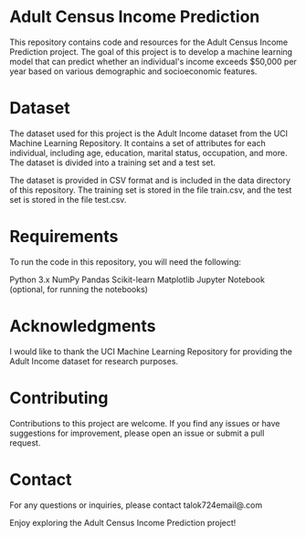 
# Adult Census Income Prediction

This repository contains code and resources for the Adult Census Income Prediction project. The goal of this project is to develop a machine learning model that can predict whether an individual's income exceeds $50,000 per year based on various demographic and socioeconomic features.

# Dataset
The dataset used for this project is the Adult Income dataset from the UCI Machine Learning Repository. It contains a set of attributes for each individual, including age, education, marital status, occupation, and more. The dataset is divided into a training set and a test set.

The dataset is provided in CSV format and is included in the data directory of this repository. The training set is stored in the file train.csv, and the test set is stored in the file test.csv.

# Requirements
To run the code in this repository, you will need the following:

Python 3.x
NumPy
Pandas
Scikit-learn
Matplotlib
Jupyter Notebook (optional, for running the notebooks)

# Acknowledgments
I would like to thank the UCI Machine Learning Repository for providing the Adult Income dataset for research purposes.

# Contributing
Contributions to this project are welcome. If you find any issues or have suggestions for improvement, please open an issue or submit a pull request.

# Contact
For any questions or inquiries, please contact talok724email@.com

Enjoy exploring the Adult Census Income Prediction project!